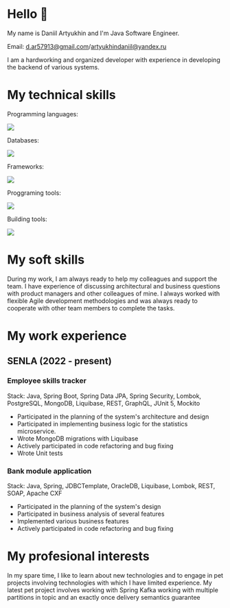 # Hello 👋
My name is Daniil Artyukhin and I'm Java Software Engineer.

Email: d.ar57913@gmail.com/artyukhindaniil@yandex.ru

I am a hardworking and organized developer with experience in developing the backend of various systems.

# My technical skills
Programming languages: 
<p>
  <a href="https://skillicons.dev" margin='auto'>
    <img src="https://skillicons.dev/icons?i=java,python" />
  </a>
</p>

Databases: 
<p>
  <a href="https://skillicons.dev" margin='auto'>
    <img src="https://skillicons.dev/icons?i=postgres,mysql,mongodb" />
  </a>
</p>

Frameworks: 
<p>
  <a href="https://skillicons.dev" margin='auto'>
    <img src="https://skillicons.dev/icons?i=spring,hibernate" />
  </a>
</p>

Proggraming tools: 
<p>
  <a href="https://skillicons.dev" margin='auto'>
    <img src="https://skillicons.dev/icons?i=idea,vscode,git,github,gitlab,docker" />
  </a>
</p>

Building tools: 
<p>
  <a href="https://skillicons.dev" margin='auto'>
    <img src="https://skillicons.dev/icons?i=maven,gradle" />
  </a>
</p>

# My soft skills
During my work, I am always ready to help my colleagues and support the team. I have experience of discussing architectural and business questions with product managers and other colleagues of mine.
I always worked with flexible Agile development methodologies and was always ready to cooperate with other team members to complete the tasks.

# My work experience
## SENLA (2022 - present)
### Employee skills tracker
Stack: Java, Spring Boot, Spring Data JPA, Spring Security, Lombok, PostgreSQL, MongoDB, Liquibase, REST, GraphQL, JUnit 5, Mockito 
- Participated in the planning of the system's architecture and design
- Participated in implementing business logic for the statistics microservice. 
- Wrote MongoDB migrations with Liquibase
- Actively participated in code refactoring and bug fixing
- Wrote Unit tests
### Bank module application
Stack: Java, Spring, JDBCTemplate, OracleDB, Liquibase, Lombok, REST, SOAP, Apache CXF
- Participated in the planning of the system's design
- Participated in business analysis of several features
- Implemented various business features
- Actively participated in code refactoring and bug fixing

# My profesional interests
In my spare time, I like to learn about new technologies and to engage in pet projects involving technologies with which I have limited experience.
My latest pet project involves working with Spring Kafka working with multiple partitions in topic and an exactly once delivery semantics guarantee 
